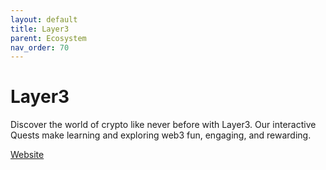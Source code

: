 ```yaml
---
layout: default
title: Layer3
parent: Ecosystem
nav_order: 70
---
```

# Layer3

Discover the world of crypto like never before with Layer3. Our interactive Quests make learning and exploring web3 fun, engaging, and rewarding.

[Website](https://layer3.xyz/)
